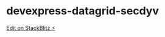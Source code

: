 # devexpress-datagrid-secdyv

[Edit on StackBlitz ⚡️](https://stackblitz.com/edit/devexpress-datagrid-secdyv)